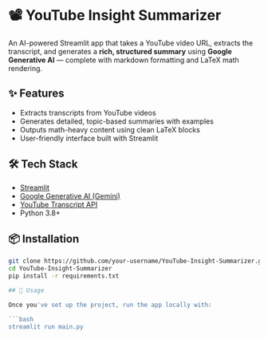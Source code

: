 # 📽️ YouTube Insight Summarizer

An AI-powered Streamlit app that takes a YouTube video URL, extracts the transcript, and generates a **rich, structured summary** using **Google Generative AI** — complete with markdown formatting and LaTeX math rendering.

## ✨ Features

- Extracts transcripts from YouTube videos
- Generates detailed, topic-based summaries with examples
- Outputs math-heavy content using clean LaTeX blocks
- User-friendly interface built with Streamlit



## 🛠️ Tech Stack

- [Streamlit](https://streamlit.io/)
- [Google Generative AI (Gemini)](https://ai.google.dev/)
- [YouTube Transcript API](https://pypi.org/project/youtube-transcript-api/)
- Python 3.8+

## 📦 Installation

```bash
git clone https://github.com/your-username/YouTube-Insight-Summarizer.git
cd YouTube-Insight-Summarizer
pip install -r requirements.txt

## 🧠 Usage

Once you've set up the project, run the app locally with:

```bash
streamlit run main.py

